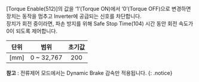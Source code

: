 [Torque Enable(512)]의 값을 ‘1’(Torque ON)에서 ‘0’(Torque OFF)으로 변경하면 장치는 동작을 멈추고 Inverter에 공급되는 신호를 차단합니다.  
장치가 회전 중이라면, 파손 방지를 위해 Safe Stop Time(104) 시간 동안 회전 속도가 0이 되도록 제어합니다. 

| 단위 |   범위      | 초기값 |
|:----:|:----------:|:------:|
| [mm] | 0 ~ 32,767 |   200  |


**참고** : 전류제어 모드에서는 Dynamic Brake 감속만 적용됩니다.
{: .notice}
